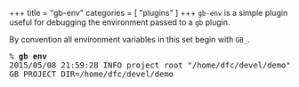 +++
title = "gb-env"
categories = [ "plugins" ]
+++
`gb-env` is a simple plugin useful for debugging the environment passed to a `gb` plugin.

By convention all environment variables in this set begin with `GB_`.

<pre>% <b>gb env</b>
2015/05/08 21:59:28 INFO project root "/home/dfc/devel/demo"
GB_PROJECT_DIR=/home/dfc/devel/demo</pre>
